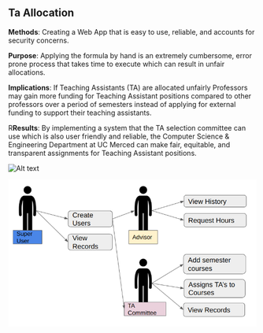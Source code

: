 ## Ta Allocation

**Methods**: Creating a Web App that is easy to use, reliable, and accounts for security concerns.

**Purpose**: Applying the formula by hand is an extremely cumbersome, error prone process that takes time to execute which can result in unfair allocations. 

**Implications**: If Teaching Assistants (TA) are allocated unfairly Professors may gain more  funding for Teaching Assistant positions compared to other professors over a period of semesters instead of applying for external funding to support their teaching assistants. 

R**Results**: By implementing a system that the TA selection committee can use which is also user friendly and reliable, the Computer Science & Engineering Department at UC Merced can make fair, equitable, and transparent assignments for Teaching Assistant positions.

![Alt text](https://file%2B.vscode-resource.vscode-cdn.net/home/ls10/Documents/Projects/CSE120TaAllocatorRepo/Screenshot%20from%202023-01-06%2001-41-09.png?version%3D1672998539394)

![Alt text](Screenshot%20from%202023-01-06%2001-41-22.png)